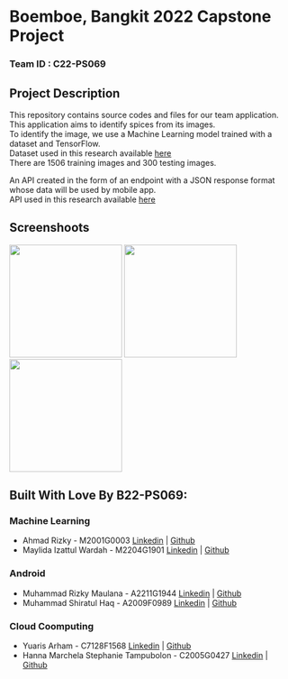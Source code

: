 # Boemboe, Bangkit 2022 Capstone Project

### Team ID : C22-PS069

## Project Description
This repository contains source codes and files for our team application. <br>
This application aims to identify spices from its images. <br>
To identify the image, we use a Machine Learning model trained with a dataset and TensorFlow. <br>
Dataset used in this research available [here](https://github.com/ahmdxrzky/capstone-bangkit-2022/tree/main/dataset/spices.zip) <br>
There are 1506 training images and 300 testing images.

An API created in the form of an endpoint with a JSON response format whose data will be used by mobile app. <br>
API used in this research available [here]( https://github.com/LoneSheep/capstone ) <br>

## Screenshoots

<div>
  <p align="left">
    <img src="https://user-images.githubusercontent.com/98185052/173260096-7d338b9f-af5c-4602-be27-4189860d38dd.jpg" width="200">
    <img src="https://user-images.githubusercontent.com/98185052/173260109-eb45992d-0b66-4c6a-96e9-e4539949bd0e.jpg" width="200">
    <img src="https://user-images.githubusercontent.com/98185052/173260120-71fb9ece-3ce3-452a-8597-f58c1bd97b63.jpg" width="200">
  </p>
</div>

## Built With Love By B22-PS069:

### Machine Learning
* Ahmad Rizky - M2001G0003 [Linkedin](https://www.linkedin.com/in/ahmdxrzky/) | [Github](https://github.com/ahmdxrzky)
* Maylida Izattul Wardah - M2204G1901 [Linkedin](https://www.linkedin.com/in/maylida-izattul-wardah/) | [Github](https://github.com/yaelahmay)

### Android
* Muhammad Rizky Maulana - A2211G1944 [Linkedin](https://www.linkedin.com/in/muhammad-rizky-maulana-198762170/) | [Github](https://github.com/rizkyogut)
* Muhammad Shiratul Haq - A2009F0989 [Linkedin](https://www.linkedin.com/in/muhammad-shiratul-haq/) | [Github](https://github.com/sirat06)

### Cloud Coomputing
* Yuaris Arham - C7128F1568 [Linkedin](https://www.linkedin.com/in/yuaris-arham-338b10231/) | [Github](https://github.com/LoneSheep)
* Hanna Marchela Stephanie Tampubolon - C2005G0427 [Linkedin](https://www.linkedin.com/in/hannamarchela/) | [Github](https://github.com/HannaMarchela)

